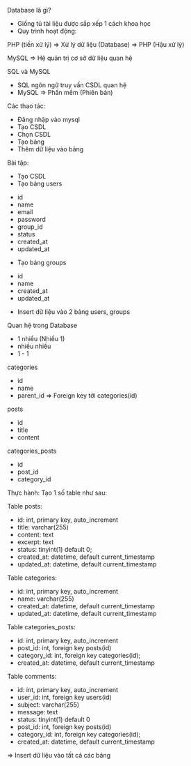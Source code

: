 Database là gì?

- Giống tủ tài liệu được sắp xếp 1 cách khoa học
- Quy trình hoạt động:

PHP (tiền xử lý) => Xử lý dữ liệu (Database) => PHP (Hậu xử lý)

MySQL => Hệ quản trị cơ sở dữ liệu quan hệ

SQL và MySQL

- SQL ngôn ngữ truy vấn CSDL quan hệ
- MySQL => Phần mềm (Phiên bản)

Các thao tác:

- Đăng nhập vào mysql
- Tạo CSDL
- Chọn CSDL
- Tạo bảng
- Thêm dữ liệu vào bảng

Bài tập:

- Tạo CSDL
- Tạo bảng users

* id
* name
* email
* password
* group_id
* status
* created_at
* updated_at

- Tạo bảng groups

* id
* name
* created_at
* updated_at

- Insert dữ liệu vào 2 bảng users, groups

Quan hệ trong Database

- 1 nhiều (Nhiều 1)
- nhiều nhiều
- 1 - 1

categories

- id
- name
- parent_id => Foreign key tới categories(id)

posts

- id
- title
- content

categories_posts

- id
- post_id
- category_id

Thực hành: Tạo 1 số table như sau:

Table posts:

- id: int, primary key, auto_increment
- title: varchar(255)
- content: text
- excerpt: text
- status: tinyint(1) default 0;
- created_at: datetime, default current_timestamp
- updated_at: datetime, default current_timestamp

Table categories:

- id: int, primary key, auto_increment
- name: varchar(255)
- created_at: datetime, default current_timestamp
- updated_at: datetime, default current_timestamp

Table categories_posts:

- id: int, primary key, auto_increment
- post_id: int, foreign key posts(id)
- category_id: int, foreign key categories(id);
- created_at: datetime, default current_timestamp

Table comments:

- id: int, primary key, auto_increment
- user_id: int, foreign key users(id)
- subject: varchar(255)
- message: text
- status: tinyint(1) default 0
- post_id: int, foreign key posts(id)
- category_id: int, foreign key categories(id);
- created_at: datetime, default current_timestamp

=> Insert dữ liệu vào tất cả các bảng
